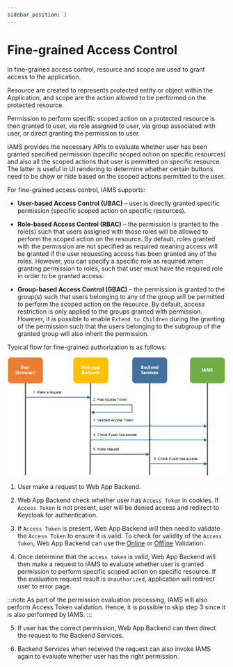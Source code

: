 ```yaml
---
sidebar_position: 3
---
```


#	Fine-grained Access Control
In fine-grained access control, resource and scope are used to grant access to the application.

Resource are created to represents protected entity or object within the Application, and scope are the action allowed to be performed on the protected resource.

Permission to perform specific scoped action on a protected resource is then granted to user, via role assigned to user, via group associated with user, or direct granting the permission to user.

IAMS provides the necessary APIs to evaluate whether user has been granted specified permission (specific scoped action on specific resources) and also all the scoped actions that user is permitted on specific resource. The latter is useful in UI rendering to determine whether certain buttons need to be show or hide based on the scoped actions permitted to the user.

For fine-grained access control, IAMS supports:

*	**User-based Access Control (UBAC)** – user is directly granted specific permission (specific scoped action on specific resources).

*	**Role-based Access Control (RBAC)** – the permission is granted to the role(s) such that users assigned with those roles will be allowed to perform the scoped action on the resource. 
By default, roles granted with the permission are not specified as required meaning access will be granted if the user requesting access has been granted any of the roles.
However, you can specify a specific role as required when granting permission to roles, such that user must have the required role in order to be granted access.   

*	**Group-based Access Control (GBAC)** – the permission is granted to the group(s) such that users belonging to any of the group will be permitted to perform the scoped action on the resource. 
By default, access restriction is only applied to the groups granted with permission. However, it is possible to enable `Extend to Children` during the granting of the permission such that the users belonging to the subgroup of the granted group will also inherit the permission.
  
Typical flow for fine-grained authorization is as follows:

![Fine-grained Access Control](./images/7.2_fine_grained_access_control.png)


1.	User make a request to Web App Backend.

2.	Web App Backend check whether user has `Access Token` in cookies. If `Access Token` is not present, user will be denied access and redirect to Keycloak for authentication. 

3.	If `Access Token` is present, Web App Backend will then need to validate the `Access Token` to ensure it is valid. To check for validity of the `Access Token`, Web App Backend can use the [Online](../06_authentication/02_ID_token_access_token_refresh_tokens.md#online-validation) or [Offline](../06_authentication/02_ID_token_access_token_refresh_tokens.md#offline-validation) Validation. 

4.	Once determine that the `access token` is valid, Web App Backend will then make a request to IAMS to evaluate whether user is granted permission to perform specific scoped action on specific resource. If the evaluation request result is `Unauthorized`, application will redirect user to error page.

:::note
   As part of the permission evaluation processing, IAMS will also perform Access Token validation. Hence, it is possible to skip step 3 since it is also performed by IAMS.
:::

5.	If user has the correct permission, Web App Backend can then direct the request to the Backend Services.

6.	Backend Services when received the request can also invoke IAMS again to evaluate whether user has the right permission. 


